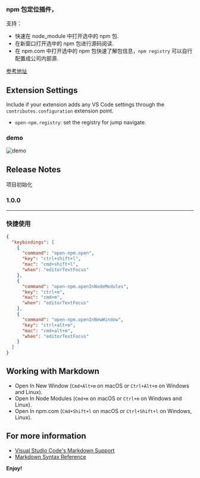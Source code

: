 ### npm 包定位插件，

支持：

- 快速在 node_module 中打开选中的 npm 包.
- 在新窗口打开选中的 npm 包进行源码阅读.
- 在 npm.com 中打开选中的 npm 包快速了解包信息，`npm registry` 可以自行配置成公司内部源.

[参考地址](https://code.visualstudio.com/api/get-started/your-first-extension)

## Extension Settings

Include if your extension adds any VS Code settings through the `contributes.configuration` extension point.

- `open-npm.registry`: set the registry for jump navigate.

### demo

![demo](./assets/open-npm.gif)

## Release Notes

项目初始化

### 1.0.0

---

### 快捷使用

```json
{
  "keybindings": [
    {
      "command": "open-npm.open",
      "key": "ctrl+shift+l",
      "mac": "cmd+shift+l",
      "when": "editorTextFocus"
    },
    {
      "command": "open-npm.openInNodeModules",
      "key": "ctrl+m",
      "mac": "cmd+m",
      "when": "editorTextFocus"
    },
    {
      "command": "open-npm.openInNewWindow",
      "key": "ctrl+alt+m",
      "mac": "cmd+alt+m",
      "when": "editorTextFocus"
    }
  ]
}
```

## Working with Markdown

- Open In New Window (`Cmd+Alt+m` on macOS or `Ctrl+Alt+m` on Windows and Linux).
- Open In Node Modules (`Cmd+m` on macOS or `Ctrl+m` on Windows and Linux).
- Open In npm.com (`Cmd+Shift+l` on macOS
  or `Ctrl+Shift+l` on Windows, Linux).

## For more information

- [Visual Studio Code's Markdown Support](http://code.visualstudio.com/docs/languages/markdown)
- [Markdown Syntax Reference](https://help.github.com/articles/markdown-basics/)

**Enjoy!**
